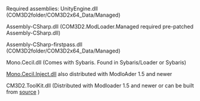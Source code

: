 Required assemblies:
UnityEngine.dll (COM3D2folder/COM3D2x64_Data/Managed)

Assembly-CSharp.dll (COM3D2.ModLoader.Managed required pre-patched Assembly-CSharp.dll)

Assembly-CSharp-firstpass.dll (COM3D2folder/COM3D2x64_Data/Managed)

Mono.Cecil.dll (Comes with Sybaris. Found in Sybaris/Loader or Sybaris)

[Mono.Cecil.Inject.dll](https://github.com/denikson/Mono.Cecil.Inject/releases) also distributed with ModloAder 1.5 and newer

CM3D2.ToolKit.dll (Distributed with Modloader 1.5 and newer or can be built from [source](https://github.com/usagirei/CM3D2.Toolkit) )
